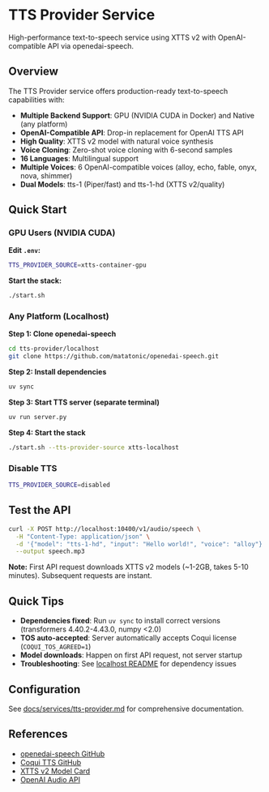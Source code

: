 # TTS Provider Service

High-performance text-to-speech service using XTTS v2 with OpenAI-compatible API via openedai-speech.

## Overview

The TTS Provider service offers production-ready text-to-speech capabilities with:

- **Multiple Backend Support**: GPU (NVIDIA CUDA in Docker) and Native (any platform)
- **OpenAI-Compatible API**: Drop-in replacement for OpenAI TTS API
- **High Quality**: XTTS v2 model with natural voice synthesis
- **Voice Cloning**: Zero-shot voice cloning with 6-second samples
- **16 Languages**: Multilingual support
- **Multiple Voices**: 6 OpenAI-compatible voices (alloy, echo, fable, onyx, nova, shimmer)
- **Dual Models**: tts-1 (Piper/fast) and tts-1-hd (XTTS v2/quality)

## Quick Start

### GPU Users (NVIDIA CUDA)

**Edit `.env`:**
```bash
TTS_PROVIDER_SOURCE=xtts-container-gpu
```

**Start the stack:**
```bash
./start.sh
```

### Any Platform (Localhost)

**Step 1: Clone openedai-speech**
```bash
cd tts-provider/localhost
git clone https://github.com/matatonic/openedai-speech.git
```

**Step 2: Install dependencies**
```bash
uv sync
```

**Step 3: Start TTS server (separate terminal)**
```bash
uv run server.py
```

**Step 4: Start the stack**
```bash
./start.sh --tts-provider-source xtts-localhost
```

### Disable TTS

```bash
TTS_PROVIDER_SOURCE=disabled
```

## Test the API

```bash
curl -X POST http://localhost:10400/v1/audio/speech \
  -H "Content-Type: application/json" \
  -d '{"model": "tts-1-hd", "input": "Hello world!", "voice": "alloy"}' \
  --output speech.mp3
```

**Note:** First API request downloads XTTS v2 models (~1-2GB, takes 5-10 minutes). Subsequent requests are instant.

## Quick Tips

- **Dependencies fixed**: Run `uv sync` to install correct versions (transformers 4.40.2-4.43.0, numpy <2.0)
- **TOS auto-accepted**: Server automatically accepts Coqui license (`COQUI_TOS_AGREED=1`)
- **Model downloads**: Happen on first API request, not server startup
- **Troubleshooting**: See [localhost README](localhost/README.md#troubleshooting) for dependency issues

## Configuration

See [docs/services/tts-provider.md](../docs/services/tts-provider.md) for comprehensive documentation.

## References

- [openedai-speech GitHub](https://github.com/matatonic/openedai-speech)
- [Coqui TTS GitHub](https://github.com/coqui-ai/TTS)
- [XTTS v2 Model Card](https://huggingface.co/coqui/XTTS-v2)
- [OpenAI Audio API](https://platform.openai.com/docs/guides/text-to-speech)
